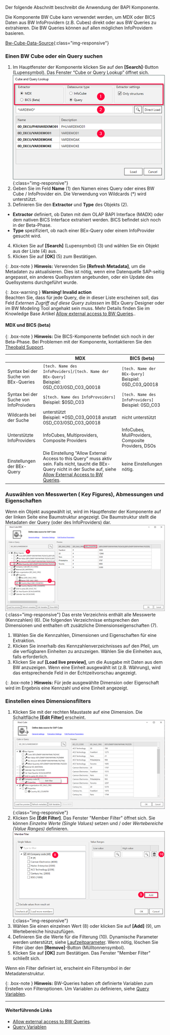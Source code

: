 Der folgende Abschnitt beschreibt die Anwendung der BAPI Komponente.<br>

Die Komponente BW Cube kann verwendet werden, um MDX oder BICS Daten aus BW InfoProvidern (z.B. Cubes) direkt oder aus BW Queries zu extrahieren. 
Die BW Queries können auf allen möglichen InfoProvidern basieren. <br>

[Bw-Cube-Data-Source](/img/content/Bw-Cube-Data-Source.png){:class="img-responsive"}

### Einen BW Cube oder ein Query suchen

1. Im Hauptfenster der Komponente klicken Sie auf den **[Search]**-Button (Lupensymbol). Das Fenster “Cube or Query Lookup” öffnet sich.
![Look-Up-Cube](/img/content/xfa/xfa_cube-query-look.png){:class="img-responsive"}
2. Geben Sie im Feld **Name** (1) den Namen eines Query oder eines BW Cube / InfoProvider ein. Die Verwendung von Wildcards (*) wird unterstützt. 
3. Definieren Sie den **Extractor** und **Type** des Objekts (2).
- **Extractor** definiert, ob Daten mit dem OLAP BAPI Interface (MADX) oder dem nativen BICS Interface extrahiert werden. BICS befindet sich noch in der Beta-Phase.
- **Type** spezifiziert, ob nach einer BEx-Query oder einem InfoProvider gesucht wird.
4. Klicken Sie auf **[Search]** (Lupensymbol) (3) und wählen Sie ein Objekt aus der Liste (4) aus.
5. Klicken Sie auf **[OK]** (5) zum Bestätigen.

{: .box-note }
**Hinweis:** Verwenden Sie **[Refresh Metadata]**, um die Metadaten zu aktualisieren. Dies ist nötig, wenn eine Datenquelle SAP-seitig angepasst, ein anderes Quellsystem angebunden, oder ein Update des Quellsystems durchgeführt wurde.

{: .box-warning }
**Warning! Invalid action**<br>
Beachten Sie, dass für jede Query, die in dieser Liste erscheinen soll, das Feld *Externen Zugriff auf diese Query zulassen* im BEx Query Designer oder im BW Modeling Tool angehakt sein muss. 
Mehr Details finden Sie im Knowledge Base Artikel [Allow external access to BW Queries](https://kb.theobald-software.com/general/allow-external-access-to-bw-queries)..

#### MDX und BICS (beta)

{: .box-note }
**Hinweis:** Die BICS-Komponente befindet sich noch in der Beta-Phase. Bei Problemen mit der Komponente, kontaktieren Sie den [Theobald Support](https://support.theobald-software.com).

|                                    | MDX                                                                                         | BICS (beta)                                        |
|------------------------------------|---------------------------------------------------------------------------------------------|----------------------------------------------------|
| Syntax bei der Suche von BEx-Queries   | `[tech. Name des InfoPoviders]/[tech. Name der BEx-Query]` <br /> Beispiel: 0SD_C03/0SD_C03_Q0018        | `[tech. Name der BEx-Query]` <br /> Beispiel: 0SD_C03_Q0018   |
| Syntax bei der Suche von InfoProivders | `$[tech. Name des InfoProvoiders]`  <br /> Beispiel: $0SD_C03                                            | `[tech. Name des InfoProviders]` <br /> Beispiel: 0SD_C03      |
| Wildcards bei der Suche                | unterstützt<br /> Beispiel: *0SD_C03_Q0018 anstatt 0SD_C03/0SD_C03_Q0018                          | nicht unterstützt          |
| Unterstützte InfoProviders            | InfoCubes, Multiproviders, Composite Providers                                              | InfoCubes, MuliProviders, Composite Providers, DSOs |
| Einstellungen der BEx-Query               | Die Einstellung "Allow External Access to this Query" muss aktiv sein. Falls nicht, taucht die BEx-Query nicht in der Suche auf, siehe [Allow External Access to BW Queries](https://kb.theobald-software.com/general/allow-external-access-to-bw-queries). | keine Einstellungen nötig.      

### Auswählen von Messwerten ( Key Figures), Abmessungen und Eigenschaften
Wenn ein Objekt ausgewählt ist, wird im Hauptfenster der Komponente auf der linken Seite eine Baumstruktur angezeigt. Die Baumstruktur stellt die Metadaten der Query (oder des InfoProviders) dar. <br>
![Cube-Details](/img/content/xu/cube-measures.png){:class="img-responsive"}
Das erste Verzeichnis enthält alle Messwerte (Kennzahlen) (6). Die folgenden Verzeichnisse entsprechen den Dimensionen und enthalten oft zusätzliche Dimensionseigenschaften (7). <br>

1. Wählen Sie die Kennzahlen, Dimensionen und Eigenschaften für eine Extraktion.
2. Klicken Sie innerhalb des Kennzahlenverzeichnisses auf den Pfeil, um die verfügbaren Einheiten zu anzuzeigen. Wählen Sie die Einheiten aus, falls erforderlich.
3. Klicken Sie auf **[Load live preview]**, um die Ausgabe mit Daten aus dem BW anzuzeigen. Wenn eine Einheit ausgewählt ist (z.B. Währung), wird das entsprechende Feld in der Echtzeitvorschau angezeigt.

{: .box-note }
**Hinweis:** Für jede ausgewählte Dimension oder Eigenschaft wird im Ergebnis eine Kennzahl und eine Einheit angezeigt. 

### Einstellen eines Dimensionsfilters 
1. Klicken Sie mit der rechten Maustaste auf eine Dimension. Die Schaltfläche **[Edit Filter]** erscheint.
![Query Filter](/img/content/cube-query-filter.png){:class="img-responsive"}
2. Klicken Sie **[Edit Filter]**. Das Fenster "Member Filter" öffnet sich. Sie können *Einzelne Werte (Single Values)* setzen und / oder *Wertebereiche (Value Ranges)* definieren.
![Query Filter Define](/img/content/xu/cube-filter.png){:class="img-responsive"}
3. Wählen Sie einen einzelnen Wert (8) oder klicken Sie auf **[Add]** (9), um Wertebereiche hinzuzufügen. 
4. Definieren Sie die Werte für die Filterung (10). Dynamische Parameter werden unterstützt, siehe [Laufzeitparameter](./edit-runtime-parameters). Wenn nötig, löschen Sie Filter über den **[Remove]**-Button (Mülltonnensymbol).
5. Klicken Sie auf **[OK]** zum Bestätigen. Das Fenster "Member Filter" schließt sich.

Wenn ein Filter definiert ist, erscheint ein Filtersymbol in der Metadatenstruktur.

{: .box-note }
**Hinweis:** BW-Queries haben oft definierte Variablen zum Erstellen von Filteroptionen. Um Variablen zu definieren, siehe [Query Variablen](./variablen).
 

****
#### Weiterführende Links
- [Allow external access to BW Queries](https://kb.theobald-software.com/general/allow-external-access-to-bw-queries).
- [Query Variablen](./variablen)
